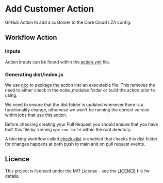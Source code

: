 # Add Customer Action

GitHub Action to add a customer to the Core Cloud LZA config.

## Workflow Action

### Inputs

Action inputs can be found within the [action.yml](./action.yml) file.

### Generating dist/index.js

We use [ncc](https://github.com/vercel/ncc) to package the action into an
executable file. This removes the need to either check in the node_modules
folder or build the action prior to using.

We need to ensure that the dist folder is updated whenever there is a
functionality change, otherwise we won't be running the correct version within
jobs that use this action.

Before checking creating your Pull Request you should ensure that you have
built this file by running `npm run build` within the root directory.

A blocking workflow called [check-dist](.github/workflows/check-dist.yml) is
enabled that checks this dist folder for changes happens at both push to main
and on pull request events.

## Licence

This project is licensed under the MIT License - see the [LICENCE](./LICENCE)
file for details.
